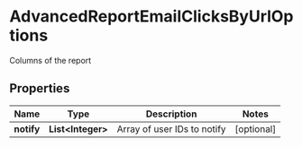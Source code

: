 

# AdvancedReportEmailClicksByUrlOptions

Columns of the report
## Properties

Name | Type | Description | Notes
------------ | ------------- | ------------- | -------------
**notify** | **List&lt;Integer&gt;** | Array of user IDs to notify |  [optional]



